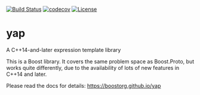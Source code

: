 [![Build Status](https://travis-ci.org/tzlaine/yap.svg?branch=master)](https://travis-ci.org/tzlaine/yap)
[![codecov](https://codecov.io/gh/tzlaine/yap/branch/master/graph/badge.svg)](https://codecov.io/gh/tzlaine/yap)
[![License](https://img.shields.io/badge/license-boost-brightgreen.svg)](LICENSE_1_0.txt)


# yap
A C++14-and-later expression template library

This is a Boost library.  It covers the same problem space as Boost.Proto, but works quite differently, due to the availability of lots of new features in C++14 and later.

Please read the docs for details: https://boostorg.github.io/yap
